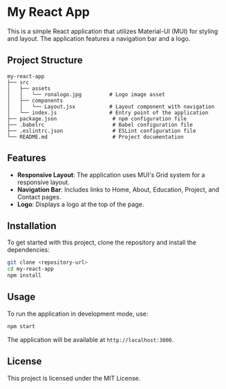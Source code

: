 # My React App

This is a simple React application that utilizes Material-UI (MUI) for styling and layout. The application features a navigation bar and a logo.

## Project Structure

```
my-react-app
├── src
│   ├── assets
│   │   └── ronalogo.jpg         # Logo image asset
│   ├── components
│   │   └── Layout.jsx           # Layout component with navigation
│   └── index.js                 # Entry point of the application
├── package.json                  # npm configuration file
├── .babelrc                      # Babel configuration file
├── .eslintrc.json                # ESLint configuration file
└── README.md                     # Project documentation
```

## Features

- **Responsive Layout**: The application uses MUI's Grid system for a responsive layout.
- **Navigation Bar**: Includes links to Home, About, Education, Project, and Contact pages.
- **Logo**: Displays a logo at the top of the page.

## Installation

To get started with this project, clone the repository and install the dependencies:

```bash
git clone <repository-url>
cd my-react-app
npm install
```

## Usage

To run the application in development mode, use:

```bash
npm start
```

The application will be available at `http://localhost:3000`.

## License

This project is licensed under the MIT License.